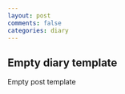 ```yaml
---
layout: post
comments: false
categories: diary
---
```


## Empty diary template

Empty post template